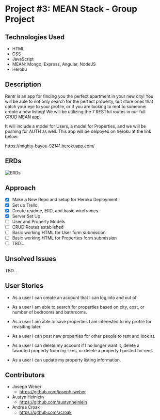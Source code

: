 # Project \#3: MEAN Stack - Group Project

## Technologies Used
  - HTML
  - CSS
  - JavaScript
  - MEAN: Mongo, Express, Angular, NodeJS
  - Heroku

## Description
  Rentr is an app for finding you the perfect apartment in your new city! You will be able to not only search for the perfect property, but store ones that catch your eye to your profile, or if you are looking to rent to someone: create a new listing! We will be utilizing the 7 RESTful routes in our full CRUD MEAN app.

  It will include a model for Users, a model for Properties, and we will be pushing for AUTH as well. This app will be delpoyed on heroku at the link below:

  https://mighty-bayou-92141.herokuapp.com/

## ERDs
  ![ERDs](https://i.imgur.com/DcrhYdD.jpg "ERDs")

## Approach
- [x] Make a New Repo and setup for Heroku Deployment
- [x] Set up Trello
- [x] Create readme, ERD, and basic wireframes
- [x] Server Set Up
- [ ] User and Property Models
- [ ] CRUD Routes established
- [ ] Basic working HTML for User form submission
- [ ] Basic working HTML for Properties form submission
- [ ] TBD....
## Unsolved Issues
TBD...

## User Stories
- As a user I can create an account that I can log into and out of.

- As a user I am able to search for properties based on city, cost, or number of bedrooms and bathrooms.

- As a user I am able to save properties I am interested to my profile for revisiting later.

- As a user I can post new properties for other people to rent and look at.

- As a user I can delete my account if I no longer want it, delete a favorited property from my likes, or delete a property I posted for rent.

- As a user I can update my property listing information.

## Contributors
  - Joseph Weber
    - https://github.com/joseph-weber
  - Austyn Heinlein
    - https://github.com/austynheinlein
  - Andrea Croak
    - https://github.com/acroak
